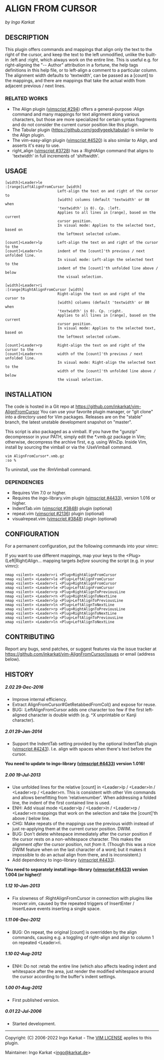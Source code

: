 ALIGN FROM CURSOR
===============================================================================
_by Ingo Karkat_

DESCRIPTION
------------------------------------------------------------------------------

This plugin offers commands and mappings that align only the text to the right
of the cursor, and keep the text to the left unmodified, unlike the built-in
:left and :right, which always work on the entire line.
This is useful e.g. for right-aligning the "-- Author" attribution in a
fortune, the help tags definitions in this help file, or to left-align a
comment to a particular column.
The alignment width defaults to 'textwidth', can be passed as a [count] to the
mappings, and there are mappings that take the actual width from adjacent
previous / next lines.

### RELATED WORKS

- The Align plugin ([vimscript #294](http://www.vim.org/scripts/script.php?script_id=294)) offers a general-purpose :Align command
  and many mappings for text alignment along various characters, but those are
  more specialized for certain syntax fragments and do not consider the
  current cursor position like this plugin.
- The Tabular plugin (https://github.com/godlygeek/tabular) is similar to the
  Align plugin.
- The vim-easy-align plugin ([vimscript #4520](http://www.vim.org/scripts/script.php?script_id=4520)) is also similar to Align, and
  asserts it's easy to use.
- right\_align ([vimscript #3728](http://www.vim.org/scripts/script.php?script_id=3728)) has a :RightAlign command that aligns to
  'textwidth' in full increments of 'shiftwidth'.

USAGE
------------------------------------------------------------------------------

    [width]<Leader>le
    :[range]LeftAlignFromCursor [width]
                            Left-align the text on and right of the cursor to
                            [width] columns (default 'textwidth' or 80 when
                            'textwidth' is 0). Cp. :left.
                            Applies to all lines in [range], based on the current
                            cursor position.
                            In visual mode: Applies to the selected text, based on
                            the leftmost selected column.

    [count]<Leader>lp       Left-align the text on and right of the cursor to the
    [count]<Leader>ln       indent of the [count]'th previous / next unfolded line.
                            In visual mode: Left-align the selected text to the
                            indent of the [count]'th unfolded line above / below
                            the visual selection.

    [width]<Leader>ri
    :[range]RightAlignFromCursor [width]
                            Right-align the text on and right of the cursor to
                            [width] columns (default 'textwidth' or 80 when
                            'textwidth' is 0). Cp. :right.
                            Applies to all lines in [range], based on the current
                            cursor position.
                            In visual mode: Applies to the selected text, based on
                            the leftmost selected column.

    [count]<Leader>rp       Right-align the text on and right of the cursor to the
    [count]<Leader>rn       width of the [count]'th previous / next unfolded line.
                            In visual mode: Right-align the selected text to the
                            width of the [count]'th unfolded line above / below
                            the visual selection.

INSTALLATION
------------------------------------------------------------------------------

The code is hosted in a Git repo at
    https://github.com/inkarkat/vim-AlignFromCursor
You can use your favorite plugin manager, or "git clone" into a directory used
for Vim packages. Releases are on the "stable" branch, the latest unstable
development snapshot on "master".

This script is also packaged as a vimball. If you have the "gunzip"
decompressor in your PATH, simply edit the \*.vmb.gz package in Vim; otherwise,
decompress the archive first, e.g. using WinZip. Inside Vim, install by
sourcing the vimball or via the :UseVimball command.

    vim AlignFromCursor*.vmb.gz
    :so %

To uninstall, use the :RmVimball command.

### DEPENDENCIES

- Requires Vim 7.0 or higher.
- Requires the ingo-library.vim plugin ([vimscript #4433](http://www.vim.org/scripts/script.php?script_id=4433)), version 1.016 or
  higher.
- IndentTab.vim ([vimscript #3848](http://www.vim.org/scripts/script.php?script_id=3848)) plugin (optional)
- repeat.vim ([vimscript #2136](http://www.vim.org/scripts/script.php?script_id=2136)) plugin (optional)
- visualrepeat.vim ([vimscript #3848](http://www.vim.org/scripts/script.php?script_id=3848)) plugin (optional)

CONFIGURATION
------------------------------------------------------------------------------

For a permanent configuration, put the following commands into your vimrc:

If you want to use different mappings, map your keys to the
&lt;Plug&gt;(Left|Right)Align... mapping targets _before_ sourcing the script (e.g.
in your vimrc):

    nmap <silent> <Leader>ri <Plug>RightAlignFromCursor
    nmap <silent> <Leader>le <Plug>LeftAlignFromCursor
    xmap <silent> <Leader>ri <Plug>RightAlignFromCursor
    xmap <silent> <Leader>le <Plug>LeftAlignFromCursor
    nmap <silent> <Leader>rp <Plug>RightAlignToPreviousLine
    nmap <silent> <Leader>rn <Plug>RightAlignToNextLine
    nmap <silent> <Leader>lp <Plug>LeftAlignToPreviousLine
    nmap <silent> <Leader>ln <Plug>LeftAlignToNextLine
    xmap <silent> <Leader>rp <Plug>RightAlignToPreviousLine
    xmap <silent> <Leader>rn <Plug>RightAlignToNextLine
    xmap <silent> <Leader>lp <Plug>LeftAlignToPreviousLine
    xmap <silent> <Leader>ln <Plug>LeftAlignToNextLine

CONTRIBUTING
------------------------------------------------------------------------------

Report any bugs, send patches, or suggest features via the issue tracker at
https://github.com/inkarkat/vim-AlignFromCursor/issues or email (address
below).

HISTORY
------------------------------------------------------------------------------

##### 2.02    29-Dec-2016
- Improve internal efficiency.
- Extract AlignFromCursor#GetRetabbedFromCol() and expose for reuse.
- BUG: :LeftAlignFromCursor adds one character too few if the first
  left-aligned character is double width (e.g. ^X unprintable or Kanji
  character).

##### 2.01    29-Jan-2014
- Support the IndentTab setting provided by the optional IndentTab plugin
  ([vimscript #4243](http://www.vim.org/scripts/script.php?script_id=4243)). I.e. align with spaces when there's text before the
  cursor.

__You need to update to ingo-library ([vimscript #4433](http://www.vim.org/scripts/script.php?script_id=4433)) version 1.016!__

##### 2.00    19-Jul-2013
- Use unfolded lines for the relative [count] in &lt;Leader&gt;lp / &lt;Leader&gt;ln /
  &lt;Leader&gt;rp / &lt;Leader&gt;rn. This is consistent with other Vim commands and
  allows benefitting from 'relativenumber'. When addressing a folded line, the
  indent of the first contained line is used.
- ENH: Add visual mode &lt;Leader&gt;lp / &lt;Leader&gt;ln / &lt;Leader&gt;rp / &lt;Leader&gt;rn
  mappings that work on the selection and take the [count]'th above / below
  line.
- CHG: Make repeats of the mappings use the previous width instead of just
  re-applying them at the current cursor position. DWIM.
- BUG: Don't delete whitespace immediately after the cursor position if the
  cursor rests on a non-whitespace character. This makes the alignment _after_
  the cursor position, not _from_ it. (Though this was a nice DWIM feature
  when on the last character of a word; but it makes it impossible to do an
  actual align from there, and is inconsistent.)
- Add dependency to ingo-library ([vimscript #4433](http://www.vim.org/scripts/script.php?script_id=4433)).

__You need to separately
  install ingo-library ([vimscript #4433](http://www.vim.org/scripts/script.php?script_id=4433)) version 1.004 (or higher)!__

##### 1.12    10-Jan-2013
- Fix slowness of :RightAlignFromCursor in connection with plugins like
recover.vim, caused by the repeated triggers of InsertEnter / InsertLeave
events inserting a single space.

##### 1.11    06-Dec-2012
- BUG: On repeat, the original [count] is overridden by the align commands,
causing e.g. a toggling of right-align and align to column 1 on repeated
&lt;Leader&gt;ri.

##### 1.10    02-Aug-2012
- ENH: Do not :retab the entire line (which also affects leading indent and
whitespace after the area, just render the modified whitespace around the
cursor according to the buffer's indent settings.

##### 1.00    01-Aug-2012
- First published version.

##### 0.01    22-Jul-2006
- Started development.

------------------------------------------------------------------------------
Copyright: (C) 2006-2022 Ingo Karkat -
The [VIM LICENSE](http://vimdoc.sourceforge.net/htmldoc/uganda.html#license) applies to this plugin.

Maintainer:     Ingo Karkat &lt;ingo@karkat.de&gt;
